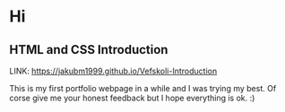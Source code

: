 <h1>Hi</h1>
<h2>HTML and CSS Introduction</h2>

LINK: https://jakubm1999.github.io/Vefskoli-Introduction

This is my first portfolio webpage in a while and I was trying my best. Of corse give me your honest feedback
but I hope everything is ok. :)

